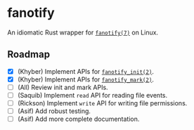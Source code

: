 # fanotify
An idiomatic Rust wrapper for [`fanotify(7)`](https://www.man7.org/linux/man-pages/man7/fanotify.7.html) on Linux.


## Roadmap
- [X] (Khyber) Implement APIs for [`fanotify_init(2)`](https://man7.org/linux/man-pages/man2/fanotify_init.2.html).
- [X] (Khyber) Implement APIs for [`fanotify_mark(2)`](https://www.man7.org/linux/man-pages/man2/fanotify_mark.2.html).
- [ ] (All) Review init and mark APIs.
- [ ] (Saquib) Implement `read` API for reading file events.
- [ ] (Rickson) Implement `write` API for writing file permissions.
- [ ] (Asif) Add robust testing.
- [ ] (Asif) Add more complete documentation.
